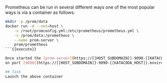 Prometheus can be run in several different ways one of the most popular ways is via a container as follows:

```bash
mkdir -p /prom/data
docker run -d --net=host \
    -v /root/promconfig.yml:/etc/prometheus/prometheus.yml \
    -v /prom/data:/prometheus \
    --name prom-server \
    prom/prometheus
```{{execute}}

Once started the [prom-server](https://[[HOST_SUBDOMAIN]]-9090-[[KATACODA_HOST]].environments.katacoda.com) is viewable 
on port [9090](https://[[HOST_SUBDOMAIN]]-9090-[[KATACODA_HOST]].environments.katacoda.com) 

## Task
Launch the above container 